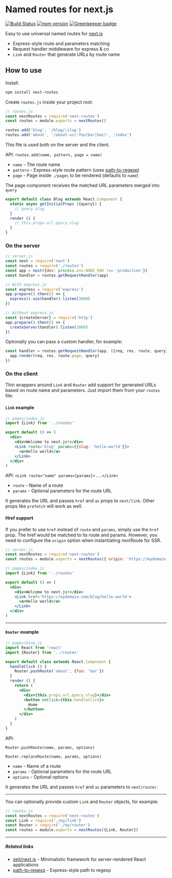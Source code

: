 # Named routes for next.js

[![Build Status](https://travis-ci.org/fridays/next-routes.svg?branch=master)](https://travis-ci.org/fridays/next-routes) [![npm version](https://d25lcipzij17d.cloudfront.net/badge.svg?id=js&type=6&v=1.0.29&x2=0)](https://www.npmjs.com/package/next-routes) [![Greenkeeper badge](https://badges.greenkeeper.io/fridays/next-routes.svg)](https://greenkeeper.io/)

Easy to use universal named routes for [next.js](https://github.com/zeit/next.js)

- Express-style route and parameters matching
- Request handler middleware for express & co
- `Link` and `Router` that generate URLs by route name

## How to use

Install:

```bash
npm install next-routes
```

Create `routes.js` inside your project root:

```javascript
// routes.js
const nextRoutes = require('next-routes')
const routes = module.exports = nextRoutes()

routes.add('blog', '/blog/:slug')
routes.add('about', '/about-us/:foo(bar|baz)', 'index')
```
This file is used both on the server and the client.

API: `routes.add(name, pattern, page = name)`

- `name` - The route name
- `pattern` - Express-style route pattern (uses [path-to-regexp](https://github.com/pillarjs/path-to-regexp))
- `page` - Page inside `./pages` to be rendered (defaults to `name`)

The page component receives the matched URL parameters merged into `query`

```javascript
export default class Blog extends React.Component {
  static async getInitialProps ({query}) {
    // query.slug
  }
  render () {
    // this.props.url.query.slug
  }
}
```

### On the server

```javascript
// server.js
const next = require('next')
const routes = require('./routes')
const app = next({dev: process.env.NODE_ENV !== 'production'})
const handler = routes.getRequestHandler(app)

// With express.js
const express = require('express')
app.prepare().then(() => {
  express().use(handler).listen(3000)
})

// Without express.js
const {createServer} = require('http')
app.prepare().then(() => {
  createServer(handler).listen(3000)
})

```
Optionally you can pass a custom handler, for example:
```javascript
const handler = routes.getRequestHandler(app, ({req, res, route, query}) => {
  app.render(req, res, route.page, query)
})
```

### On the client

Thin wrappers around `Link` and `Router` add support for generated URLs based on route name and parameters. Just import them from your `routes` file:

#### `Link` example

```jsx
// pages/index.js
import {Link} from '../routes'

export default () => (
  <div>
    <div>Welcome to next.js!</div>
    <Link route='blog' params={{slug: 'hello-world'}}>
      <a>Hello world</a>
    </Link>
  </div>
)

```

API: `<Link route="name" params={params}>...</Link>`

- `route` - Name of a route
- `params` - Optional parameters for the route URL

It generates the URL and passes `href` and `as` props to `next/link`. Other props like `prefetch` will work as well.

#### Href support ####

If you prefer to use `href` instead of `route` and `params`, simply use the `href` prop. The href would be matched to its route and params. However, you need to configure the `origin` option when instantiating nextRoute for SSR.

```jsx
// server.js
const nextRoutes = require('next-routes')
const routes = module.exports = nextRoutes({ origin: 'https://mydomain.com' })

// pages/index.js
import {Link} from '../routes'

export default () => (
  <div>
    <div>Welcome to next.js!</div>
    <Link href='https://mydomain.com/blog/hello-world'>
      <a>Hello world</a>
    </Link>
  </div>
)

``` 

---

#### `Router` example

```jsx
// pages/blog.js
import React from 'react'
import {Router} from '../routes'

export default class extends React.Component {
  handleClick () {
    Router.pushRoute('about', {foo: 'bar'})
  }
  render () {
    return (
      <div>
        <div>{this.props.url.query.slug}</div>
        <button onClick={this.handleClick}>
          Home
        </button>
      </div>
    )
  }
}
```
API:

`Router.pushRoute(name, params, options)`

`Router.replaceRoute(name, params, options)`

- `name` - Name of a route
- `params` - Optional parameters for the route URL
- `options` - Optional options

It generates the URL and passes `href` and `as` parameters to `next/router`.

---

You can optionally provide custom `Link` and `Router` objects, for example:

```javascript
// routes.js
const nextRoutes = require('next-routes')
const Link = require('./my/link')
const Router = require('./my/router')
const routes = module.exports = nextRoutes({Link, Router})
```

---
##### Related links

- [zeit/next.js](https://github.com/zeit/next.js) - Minimalistic framework for server-rendered React applications
- [path-to-regexp](https://github.com/pillarjs/path-to-regexp) - Express-style path to regexp
